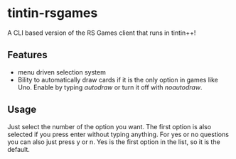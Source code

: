 # tintin-rsgames
A CLI based version of the RS Games client that runs in tintin++!

## Features

* menu driven selection system
* Bility to automatically draw cards if it is the only option in games like Uno. Enable by typing _autodraw_ or turn it off with _noautodraw_.

## Usage

Just select the number of the option you want. The first option is also selected if you press enter without typing anything. For yes or no questions you can also just press y or n. Yes is the first option in the list, so it is the default.
